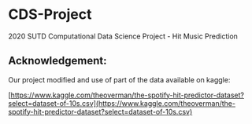 # CDS-Project
2020 SUTD Computational Data Science Project - Hit Music Prediction 



## Acknowledgement:

Our project modified and use of part of the data available on kaggle:

[https://www.kaggle.com/theoverman/the-spotify-hit-predictor-dataset?select=dataset-of-10s.csv](https://www.kaggle.com/theoverman/the-spotify-hit-predictor-dataset?select=dataset-of-10s.csv)